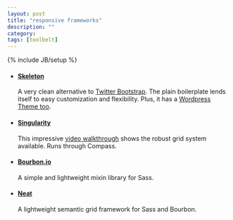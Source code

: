 ```yaml
---
layout: post
title: "responsive frameworks"
description: ""
category: 
tags: [toolbelt]
---
```

{% include JB/setup %}

- #### [Skeleton](http://www.getskeleton.com/)
	A very clean alternative to [Twitter Bootstrap](http://getbootstrap.com/). 
	The plain boilerplate lends itself to easy customization and flexibility. 
	Plus, it has a [Wordpress Theme too](http://themes.simplethemes.com/skeleton/).

- #### [Singularity](http://singularity.gs/)
	This impressive [video walkthrough](https://vimeo.com/63509346) shows the robust grid system available. Runs through Compass.

- #### [Bourbon.io](http://bourbon.io/)
	A simple and lightweight mixin library for Sass.

- #### [Neat](http://neat.bourbon.io/)
	A lightweight semantic grid framework for Sass and Bourbon.